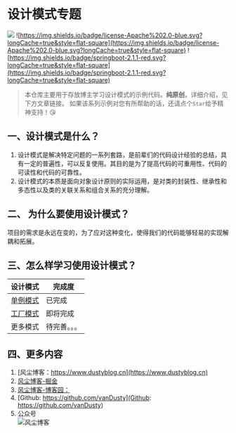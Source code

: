 # 设计模式专题

![](https://img.shields.io/badge/language-java-gree.svg)
![https://img.shields.io/badge/license-Apache%202.0-blue.svg?longCache=true&style=flat-square](https://img.shields.io/badge/license-Apache%202.0-blue.svg?longCache=true&style=flat-square)
![https://img.shields.io/badge/springboot-2.1.1-red.svg?longCache=true&style=flat-square](https://img.shields.io/badge/springboot-2.1.1-red.svg?longCache=true&style=flat-square)

> 本仓库主要用于存放博主学习设计模式的示例代码。**纯原创**，详细介绍，见下方文章链接。
>如果该系列示例对您有所帮助的话，还请点个`Star`给予精神支持！😘

## 一、设计模式是什么？

1. 设计模式是解决特定问题的一系列套路，是前辈们的代码设计经验的总结，具有一定的普遍性，可以反复使用。其目的是为了提高代码的可重用性、代码的可读性和代码的可靠性。
1. 设计模式的本质是面向对象设计原则的实际运用，是对类的封装性、继承性和多态性以及类的关联关系和组合关系的充分理解。

## 二、 为什么要使用设计模式？

项目的需求是永远在变的，为了应对这种变化，使得我们的代码能够轻易的实现解耦和拓展。

## 三、怎么样学习使用设计模式？

| 设计模式 | 完成度 |
| --- | --- |
| [单例模式](#) | 已完成 |
| [工厂模式](#) | 即将完成 |
| 更多模式 | 待完善。。。 |



## 四、更多内容

1. [风尘博客：https://www.dustyblog.cn](https://www.dustyblog.cn)
1. [风尘博客-掘金](https://juejin.im/user/5d5ea68e6fb9a06afa328f56/posts)
1. [风尘博客-博客园：](https://www.cnblogs.com/vandusty/)
1. [Github: https://github.com/vanDusty](Github: https://github.com/vanDusty)
1. 公众号</br>
![风尘博客](https://raw.githubusercontent.com/vanDusty/Design-Patterns/master/img/van/dusty_blog.png)
